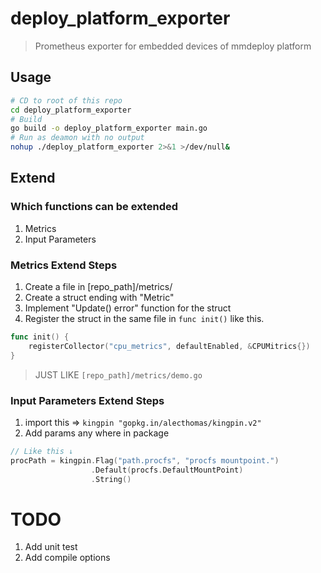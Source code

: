 # deploy_platform_exporter

> Prometheus exporter for embedded devices of mmdeploy platform

## Usage

``` sh
# CD to root of this repo
cd deploy_platform_exporter
# Build
go build -o deploy_platform_exporter main.go
# Run as deamon with no output
nohup ./deploy_platform_exporter 2>&1 >/dev/null&
```

## Extend

### Which functions can be extended

1. Metrics
2. Input Parameters

### Metrics Extend Steps

1. Create a file in [repo_path]/metrics/
2. Create a struct ending with "Metric"
3. Implement "Update() error" function for the struct
4. Register the struct in the same file in `func init()` like this.

``` go
func init() {
	registerCollector("cpu_metrics", defaultEnabled, &CPUMitrics{})
}
```

> JUST LIKE `[repo_path]/metrics/demo.go`

### Input Parameters Extend Steps

1. import this => `kingpin "gopkg.in/alecthomas/kingpin.v2"`
2. Add params any where in package

``` go
// Like this ↓
procPath = kingpin.Flag("path.procfs", "procfs mountpoint.")
                  .Default(procfs.DefaultMountPoint)
                  .String()
```

# TODO

1. Add unit test
2. Add compile options
